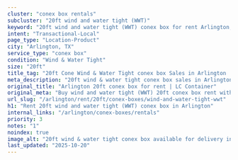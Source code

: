 ```yaml
---
cluster: "conex box rentals"
subcluster: "20ft wind and water tight (WWT)"
keyword: "20ft wind and water tight (WWT) conex box for rent Arlington, TX"
intent: "Transactional-Local"
page_type: "Location-Product"
city: "Arlington, TX"
service_type: "conex box"
condition: "Wind & Water Tight"
size: "20ft"
title_tag: "20ft Cone Wind & Water Tight conex box Sales in Arlington | LC Container"
meta_description: "20ft wind & water tight conex box sales in Arlington. Fast delivery, competitive pricing. Serving conex boxes area. Call (214) 524-4168 for your free quote today."
original_title: "Arlington 20ft conex box for rent | LC Container"
original_meta: "Buy wind and water tight (WWT) 20ft conex box rent with local delivery in Arlington, TX. LC Container — local Since 2003. Request a fast quote today."
url_slug: "/arlington/rent/20ft/conex-boxes/wind-and-water-tight-wwt"
h1: "Rent 20ft wind and water tight (WWT) conex box in Arlington"
internal_links: "/arlington/conex-boxes/rentals"
priority: 3
notes: "1"
noindex: true
image_alt: "20ft wind & water tight conex box available for delivery in Arlington"
last_updated: "2025-10-20"
---
```


<!-- TODO: Add unique city/inventory copy, images, and internal links here. -->
